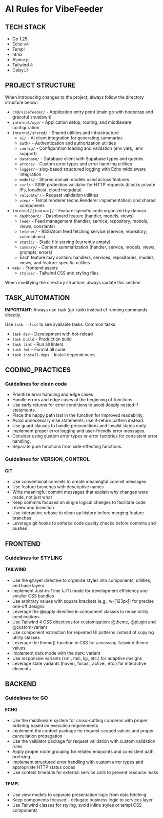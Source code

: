 # AI Rules for VibeFeeder

## TECH STACK

- Go 1.25
- Echo v4
- Templ
- htmx
- Alpine.js
- Tailwind 4
- DaisyUI

## PROJECT STRUCTURE

When introducing changes to the project, always follow the directory structure below:

- `cmd/vibefeeder/` - Application entry point (main.go with bootstrap and graceful shutdown)
- `internal/app/` - Application setup, routing, and middleware configuration
- `internal/shared/` - Shared utilities and infrastructure
  - `ai/` - AI client integration for generating summaries
  - `auth/` - Authentication and authorization utilities
  - `config/` - Configuration loading and validation (env vars, .env support)
  - `database/` - Database client with Supabase types and queries
  - `errors/` - Custom error types and error handling utilities
  - `logger/` - slog-based structured logging with Echo middleware integration
  - `models/` - Shared domain models used across features
  - `ssrf/` - SSRF protection validator for HTTP requests (blocks private IPs, localhost, cloud metadata)
  - `validator/` - Request validation utilities
  - `view/` - Templ renderer (echo.Renderer implementation) and shared components
- `internal/{feature}/` - Feature-specific code organized by domain
  - `dashboard/` - Dashboard feature (handler, models, views)
  - `feed/` - Feed management (handler, service, repository, models, views, constants)
  - `fetcher/` - RSS/Atom feed fetching service (service, repository, calculations)
  - `static/` - Static file serving (currently empty)
  - `summary/` - Content summarization (handler, service, models, views, prompts, errors)
  - Each feature may contain: handlers, services, repositories, models, views, and feature-specific utilities
- `web/` - Frontend assets
  - `styles/` - Tailwind CSS and styling files

When modifying the directory structure, always update this section.

## TASK_AUTOMATION

**IMPORTANT**: Always use `task` (go-task) instead of running commands directly.

Use `task --list` to see available tasks. Common tasks:

- `task dev` - Development with hot-reload
- `task build` - Production build
- `task lint` - Run all linters
- `task fmt` - Format all code
- `task install-deps` - Install dependencies

## CODING_PRACTICES

### Guidelines for clean code

- Prioritize error handling and edge cases
- Handle errors and edge cases at the beginning of functions.
- Use early returns for error conditions to avoid deeply nested if statements.
- Place the happy path last in the function for improved readability.
- Avoid unnecessary else statements; use if-return pattern instead.
- Use guard clauses to handle preconditions and invalid states early.
- Implement proper error logging and user-friendly error messages.
- Consider using custom error types or error factories for consistent error handling.
- Separate pure functions from side-effecting functions.

### Guidelines for VERSION_CONTROL

#### GIT

- Use conventional commits to create meaningful commit messages
- Use feature branches with descriptive names
- Write meaningful commit messages that explain why changes were made, not just what
- Keep commits focused on single logical changes to facilitate code review and bisection
- Use interactive rebase to clean up history before merging feature branches
- Leverage git hooks to enforce code quality checks before commits and pushes

## FRONTEND

### Guidelines for STYLING

#### TAILWIND

- Use the @layer directive to organize styles into components, utilities, and base layers
- Implement Just-in-Time (JIT) mode for development efficiency and smaller CSS bundles
- Use arbitrary values with square brackets (e.g., w-[123px]) for precise one-off designs
- Leverage the @apply directive in component classes to reuse utility combinations
- Use Tailwind 4 CSS directives for customization: @theme, @plugin and @custom-variant
- Use component extraction for repeated UI patterns instead of copying utility classes
- Leverage the theme() function in CSS for accessing Tailwind theme values
- Implement dark mode with the dark: variant
- Use responsive variants (sm:, md:, lg:, etc.) for adaptive designs
- Leverage state variants (hover:, focus:, active:, etc.) for interactive elements

## BACKEND

### Guidelines for GO

#### ECHO

- Use the middleware system for cross-cutting concerns with proper ordering based on execution requirements
- Implement the context package for request-scoped values and proper cancellation propagation
- Use the validator package for request validation with custom validation rules
- Apply proper route grouping for related endpoints and consistent path prefixing
- Implement structured error handling with custom error types and appropriate HTTP status codes
- Use context timeouts for external service calls to prevent resource leaks

#### TEMPL

- Use view models to separate presentation logic from data fetching
- Keep components focused - delegate business logic to services layer
- Use Tailwind classes for styling, avoid inline styles or templ CSS components
